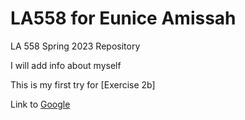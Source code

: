 # LA558 for Eunice Amissah
LA 558 Spring 2023 Repository


I will add info about myself

This is my first try for [Exercise 2b]

Link to [Google](http://www.google.com)

